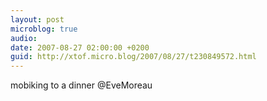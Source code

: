 ```yaml
---
layout: post
microblog: true
audio: 
date: 2007-08-27 02:00:00 +0200
guid: http://xtof.micro.blog/2007/08/27/t230849572.html
---
```

mobiking to a dinner @EveMoreau
